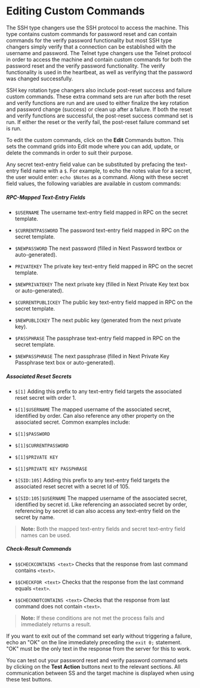[title]: # (Editing Custom Commands)
[tags]: # (XXX)
[priority]: # (50)

# Editing Custom Commands

The SSH type changers use the SSH protocol to access the machine. This type contains custom commands for password reset and can contain commands for the verify password functionality but most SSH type changers simply verify that a connection can be established with the username and password. The Telnet type changers use the Telnet protocol in order to access the machine and contain custom commands for both the password reset and the verify password functionality. The verify functionality is used in the heartbeat, as well as verifying that the password was changed successfully.

SSH key rotation type changers also include post-reset success and failure custom commands. These extra command sets are run after both the reset and verify functions are run and are used to either finalize the key rotation and password change (success) or clean up after a failure. If both the reset and verify functions are successful, the post-reset success command set is run. If either the reset or the verify fail, the post-reset failure command set is run.

To edit the custom commands, click on the **Edit** Commands button. This sets the command grids into Edit mode where you can add, update, or delete the commands in order to suit their purpose.

Any secret text-entry field value can be substituted by prefacing the text-entry field name with a `$`. For example, to echo the notes value for a secret, the user would enter: `echo $Notes` as a command. Along with these secret field values, the following variables are available in custom commands:

##### RPC-Mapped Text-Entry Fields

- `$USERNAME` The username text-entry field mapped in RPC on the secret template.

- `$CURRENTPASSWORD` The password text-entry field mapped in RPC on the secret template.

- `$NEWPASSWORD` The next password (filled in Next Password textbox or auto-generated).

- `PRIVATEKEY` The private key text-entry field mapped in RPC on the secret template.

- `$NEWPRIVATEKEY` The next private key (filled in Next Private Key text box or auto-generated).

- `$CURRENTPUBLICKEY` The public key text-entry field mapped in RPC on the secret template.

- `$NEWPUBLICKEY` The next public key (generated from the next private key).

- `$PASSPHRASE` The passphrase text-entry field mapped in RPC on the secret template.

- `$NEWPASSPHRASE` The next passphrase (filled in Next Private Key Passphrase text box or auto-generated).

##### Associated Reset Secrets

- `$[1]` Adding this prefix to any text-entry field targets the associated reset secret with order 1.

- `$[1]$USERNAME` The mapped username of the associated secret, identified by order. Can also reference any other property on the associated secret. Common examples include:
- `$[1]$PASSWORD`

- `$[1]$CURRENTPASSWORD`

- `$[1]$PRIVATE KEY`

- `$[1]$PRIVATE KEY PASSPHRASE`

- `$[SID:105]` Adding this prefix to any text-entry field targets the associated reset secret with a secret Id of 105.

- `$[SID:105]$USERNAME` The mapped username of the associated secret, identified by secret id. Like referencing an associated secret by order, referencing by secret id can also access any text-entry field on the secret by name.

> **Note:** Both the mapped text-entry fields and secret text-entry field names can be used.

##### Check-Result Commands

- `$$CHECKCONTAINS <text>` Checks that the response from last command contains `<text>`.

- `$$CHECKFOR <text>` Checks that the response from the last command equals `<text>`.

- `$$CHECKNOTCONTAINS <text>` Checks that the response from last command does not contain `<text>`.

> **Note:** If these conditions are not met the process fails and immediately returns a result.

If you want to exit out of the command set early without triggering a failure, echo an "OK" on the line immediately preceding the `exit 0;` statement. "OK" must be the only text in the response from the server for this to work.

You can test out your password reset and verify password command sets by clicking on the **Test Action** buttons next to the relevant sections. All communication between SS and the target machine is displayed when using these test buttons.